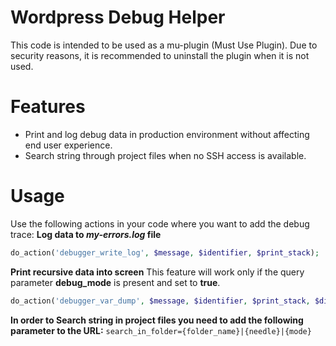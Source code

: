 # Wordpress Debug Helper

This code is intended to be used as a mu-plugin (Must Use Plugin). 
Due to security reasons, it is recommended to uninstall the plugin when it is not used.

# Features

  - Print and log debug data in production environment without affecting end user experience.
  - Search string through project files when no SSH access is available.


# Usage
Use the following actions in your code where you want to add the debug trace:
**Log data to *my-errors.log* file**
```php
do_action('debugger_write_log', $message, $identifier, $print_stack);
```
**Print recursive data into screen**
This feature will work only if the query parameter **debug_mode** is present and set to **true**.
```php
do_action('debugger_var_dump', $message, $identifier, $print_stack, $die);
```
**In order to Search string in project files you need to add the following parameter to the URL:**
`search_in_folder={folder_name}|{needle}|{mode}`